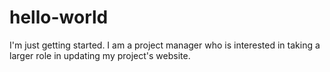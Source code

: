 # hello-world
I'm just getting started.
I am a project manager who is interested in taking a larger role in updating my project's website.
